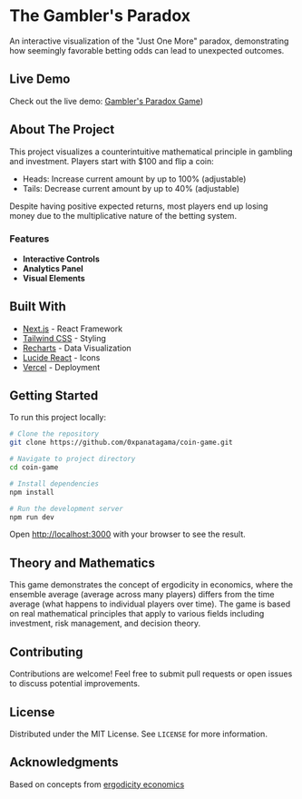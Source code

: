 # The Gambler's Paradox

An interactive visualization of the "Just One More" paradox, demonstrating how seemingly favorable betting odds can lead to unexpected outcomes.

## Live Demo
Check out the live demo: [Gambler's Paradox Game]([https://gambler-addict.vercel.app/]))

## About The Project

This project visualizes a counterintuitive mathematical principle in gambling and investment. Players start with $100 and flip a coin:
- Heads: Increase current amount by up to 100% (adjustable)
- Tails: Decrease current amount by up to 40% (adjustable)

Despite having positive expected returns, most players end up losing money due to the multiplicative nature of the betting system.

### Features

- **Interactive Controls**
- **Analytics Panel**
- **Visual Elements**

## Built With

- [Next.js](https://nextjs.org/) - React Framework
- [Tailwind CSS](https://tailwindcss.com/) - Styling
- [Recharts](https://recharts.org/) - Data Visualization
- [Lucide React](https://lucide.dev/) - Icons
- [Vercel](https://vercel.com/) - Deployment

## Getting Started

To run this project locally:

```bash
# Clone the repository
git clone https://github.com/0xpanatagama/coin-game.git

# Navigate to project directory
cd coin-game

# Install dependencies
npm install

# Run the development server
npm run dev
```

Open [http://localhost:3000](http://localhost:3000) with your browser to see the result.

## Theory and Mathematics

This game demonstrates the concept of ergodicity in economics, where the ensemble average (average across many players) differs from the time average (what happens to individual players over time). The game is based on real mathematical principles that apply to various fields including investment, risk management, and decision theory.

## Contributing

Contributions are welcome! Feel free to submit pull requests or open issues to discuss potential improvements.

## License

Distributed under the MIT License. See `LICENSE` for more information.

## Acknowledgments

Based on concepts from [ergodicity economics](https://ergodicityeconomics.com/)
